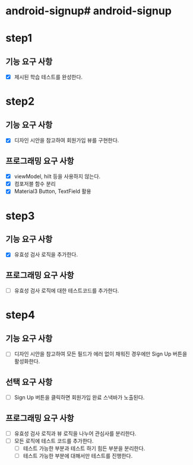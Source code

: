 # android-signup# android-signup

# step1 

## 기능 요구 사항
- [x] 제시된 학습 테스트를 완성한다.

# step2

## 기능 요구 사항
- [x] 디자인 시안을 참고하여 회원가입 뷰를 구현한다.

## 프로그래밍 요구 사항
- [x] viewModel, hilt 등을 사용하지 않는다.
- [x] 컴포저블 함수 분리
- [x] Material3 Button, TextField 활용

# step3
## 기능 요구 사항
- [x] 유효성 검사 로직을 추가한다.

## 프로그래밍 요구 사항
- [ ] 유효성 검사 로직에 대한 테스트코드를 추가한다.

# step4
## 기능 요구 사항
- [ ] 디자인 시안을 참고하여 모든 필드가 에러 없이 채워진 경우에만 Sign Up 버튼을 활성화한다.

## 선택 요구 사항
- [ ] Sign Up 버튼을 클릭하면 회원가입 완료 스낵바가 노출된다.

## 프로그래밍 요구 사항
- [ ] 유효성 검사 로직과 뷰 로직을 나누어 관심사를 분리한다.
- [ ] 모든 로직에 테스트 코드를 추가한다.
  - [ ] 테스트 가능한 부분과 테스트 하기 힘든 부분을 분리한다.
  - [ ] 테스트 가능한 부분에 대해서만 테스트를 진행한다.